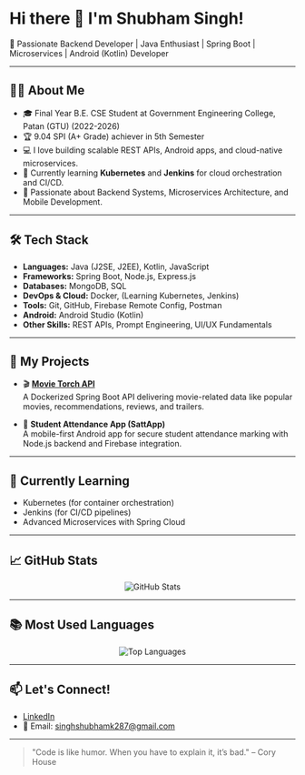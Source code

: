 # Hi there 👋 I'm Shubham Singh!

🚀 Passionate Backend Developer | Java Enthusiast | Spring Boot | Microservices | Android (Kotlin) Developer

---
## 👨‍💻 About Me
- 🎓 Final Year B.E. CSE Student at Government Engineering College, Patan (GTU) (2022-2026)
- 🏆 9.04 SPI (A+ Grade) achiever in 5th Semester
- 💻 I love building scalable REST APIs, Android apps, and cloud-native microservices.
- 🌱 Currently learning **Kubernetes** and **Jenkins** for cloud orchestration and CI/CD.
- 🎯 Passionate about Backend Systems, Microservices Architecture, and Mobile Development.

---
## 🛠️ Tech Stack
- **Languages:** Java (J2SE, J2EE), Kotlin, JavaScript
- **Frameworks:** Spring Boot, Node.js, Express.js
- **Databases:** MongoDB, SQL
- **DevOps & Cloud:** Docker, (Learning Kubernetes, Jenkins)
- **Tools:** Git, GitHub, Firebase Remote Config, Postman
- **Android:** Android Studio (Kotlin)
- **Other Skills:** REST APIs, Prompt Engineering, UI/UX Fundamentals

---
## 🚀 My Projects

- 🎬 **[Movie Torch API](https://movie-torch-api.onrender.com/api/movies/top_rated)**  
  A Dockerized Spring Boot API delivering movie-related data like popular movies, recommendations, reviews, and trailers.

- 📱 **Student Attendance App (SattApp)**  
  A mobile-first Android app for secure student attendance marking with Node.js backend and Firebase integration.

---
## 🌱 Currently Learning
- Kubernetes (for container orchestration)
- Jenkins (for CI/CD pipelines)
- Advanced Microservices with Spring Cloud

---
## 📈 GitHub Stats

<p align="center">
  <img src="https://github-readme-stats.vercel.app/api?username=SinghShubhamkumarkrishnadev&show_icons=true&theme=radical" alt="GitHub Stats" />
</p>

---
## 📚 Most Used Languages

<p align="center">
  <img src="https://github-readme-stats.vercel.app/api/top-langs/?username=SinghShubhamkumarkrishnadev&layout=compact&theme=radical" alt="Top Languages" />
</p>

---
## 📫 Let's Connect!

- [LinkedIn](https://www.linkedin.com/in/singh-shubhamkumar-krishnadev-b581952a9/)
- 📧 Email: singhshubhamk287@gmail.com

---
> "Code is like humor. When you have to explain it, it’s bad." – Cory House


